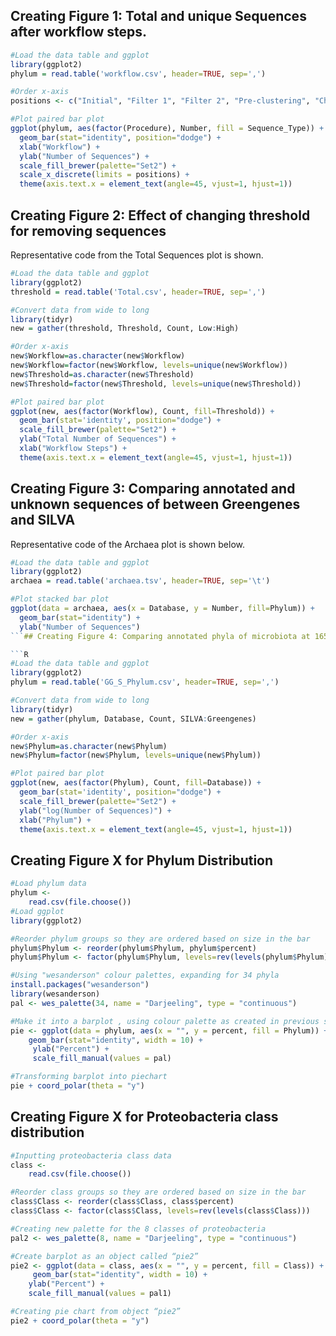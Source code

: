 ## Creating Figure 1: Total and unique Sequences after workflow steps.

```R
#Load the data table and ggplot
library(ggplot2)
phylum = read.table('workflow.csv', header=TRUE, sep=',')

#Order x-axis
positions <- c("Initial", "Filter 1", "Filter 2", "Pre-clustering", "Chimera Removal", "Singleton Removal")

#Plot paired bar plot
ggplot(phylum, aes(factor(Procedure), Number, fill = Sequence_Type)) +
  geom_bar(stat="identity", position="dodge") +
  xlab("Workflow") +
  ylab("Number of Sequences") +
  scale_fill_brewer(palette="Set2") +
  scale_x_discrete(limits = positions) +
  theme(axis.text.x = element_text(angle=45, vjust=1, hjust=1))
```

## Creating Figure 2: Effect of changing threshold for removing sequences

Representative code from the Total Sequences plot is shown.
```R
#Load the data table and ggplot
library(ggplot2)
threshold = read.table('Total.csv', header=TRUE, sep=',')

#Convert data from wide to long
library(tidyr)
new = gather(threshold, Threshold, Count, Low:High)

#Order x-axis
new$Workflow=as.character(new$Workflow)
new$Workflow=factor(new$Workflow, levels=unique(new$Workflow))
new$Threshold=as.character(new$Threshold)
new$Threshold=factor(new$Threshold, levels=unique(new$Threshold))

#Plot paired bar plot
ggplot(new, aes(factor(Workflow), Count, fill=Threshold)) +
  geom_bar(stat='identity', position="dodge") +
  scale_fill_brewer(palette="Set2") +
  ylab("Total Number of Sequences") +
  xlab("Workflow Steps") +
  theme(axis.text.x = element_text(angle=45, vjust=1, hjust=1))
```

## Creating Figure 3: Comparing annotated and unknown sequences of between Greengenes and SILVA

Representative code of the Archaea plot is shown below.
```R
#Load the data table and ggplot
library(ggplot2)
archaea = read.table('archaea.tsv', header=TRUE, sep='\t')

#Plot stacked bar plot
ggplot(data = archaea, aes(x = Database, y = Number, fill=Phylum)) + 
  geom_bar(stat="identity") +
  ylab("Number of Sequences")
```## Creating Figure 4: Comparing annotated phyla of microbiota at 165 m depth in the Saanich Inlet using Greengenes or SILVA as the database

```R
#Load the data table and ggplot
library(ggplot2)
phylum = read.table('GG_S_Phylum.csv', header=TRUE, sep=',')

#Convert data from wide to long
library(tidyr)
new = gather(phylum, Database, Count, SILVA:Greengenes)

#Order x-axis
new$Phylum=as.character(new$Phylum)
new$Phylum=factor(new$Phylum, levels=unique(new$Phylum))

#Plot paired bar plot
ggplot(new, aes(factor(Phylum), Count, fill=Database)) +
  geom_bar(stat='identity', position="dodge") +
  scale_fill_brewer(palette="Set2") +
  ylab("log(Number of Sequences)") +
  xlab("Phylum") +
  theme(axis.text.x = element_text(angle=45, vjust=1, hjust=1))
```

## Creating Figure X for Phylum Distribution
```R
#Load phylum data
phylum <- 
	read.csv(file.choose())
#Load ggplot
library(ggplot2)

#Reorder phylum groups so they are ordered based on size in the bar
phylum$Phylum <- reorder(phylum$Phylum, phylum$percent)
phylum$Phylum <- factor(phylum$Phylum, levels=rev(levels(phylum$Phylum)))

#Using "wesanderson" colour palettes, expanding for 34 phyla
install.packages("wesanderson")
library(wesanderson)
pal <- wes_palette(34, name = "Darjeeling", type = "continuous")

#Make it into a barplot , using colour palette as created in previous step
pie <- ggplot(data = phylum, aes(x = "", y = percent, fill = Phylum)) + 
	geom_bar(stat="identity", width = 10) + 
	 ylab("Percent") +
	 scale_fill_manual(values = pal)

#Transforming barplot into piechart
pie + coord_polar(theta = "y")
```

## Creating Figure X for Proteobacteria class distribution

```R
#Inputting proteobacteria class data
class <-  
	read.csv(file.choose())

#Reorder class groups so they are ordered based on size in the bar 
class$Class <- reorder(class$Class, class$percent)
class$Class <- factor(class$Class, levels=rev(levels(class$Class)))

#Creating new palette for the 8 classes of proteobacteria
pal2 <- wes_palette(8, name = "Darjeeling", type = "continuous")

#Create barplot as an object called “pie2”
pie2 <- ggplot(data = class, aes(x = "", y = percent, fill = Class)) + 
	 geom_bar(stat="identity", width = 10) +
	ylab("Percent") +
	scale_fill_manual(values = pal1)

#Creating pie chart from object “pie2”
pie2 + coord_polar(theta = "y")
```
